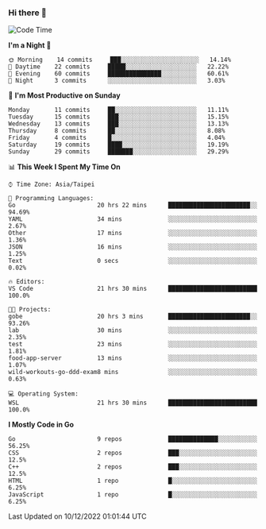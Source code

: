 ### Hi there 👋

<!--START_SECTION:waka-->
![Code Time](http://img.shields.io/badge/Code%20Time-653%20hrs%2020%20mins-blue)

**I'm a Night 🦉** 

```text
🌞 Morning    14 commits     ███░░░░░░░░░░░░░░░░░░░░░░   14.14% 
🌆 Daytime    22 commits     █████░░░░░░░░░░░░░░░░░░░░   22.22% 
🌃 Evening    60 commits     ███████████████░░░░░░░░░░   60.61% 
🌙 Night      3 commits      ░░░░░░░░░░░░░░░░░░░░░░░░░   3.03%

```
📅 **I'm Most Productive on Sunday** 

```text
Monday       11 commits     ██░░░░░░░░░░░░░░░░░░░░░░░   11.11% 
Tuesday      15 commits     ███░░░░░░░░░░░░░░░░░░░░░░   15.15% 
Wednesday    13 commits     ███░░░░░░░░░░░░░░░░░░░░░░   13.13% 
Thursday     8 commits      ██░░░░░░░░░░░░░░░░░░░░░░░   8.08% 
Friday       4 commits      █░░░░░░░░░░░░░░░░░░░░░░░░   4.04% 
Saturday     19 commits     ████░░░░░░░░░░░░░░░░░░░░░   19.19% 
Sunday       29 commits     ███████░░░░░░░░░░░░░░░░░░   29.29%

```


📊 **This Week I Spent My Time On** 

```text
⌚︎ Time Zone: Asia/Taipei

💬 Programming Languages: 
Go                       20 hrs 22 mins      ███████████████████████░░   94.69% 
YAML                     34 mins             ░░░░░░░░░░░░░░░░░░░░░░░░░   2.67% 
Other                    17 mins             ░░░░░░░░░░░░░░░░░░░░░░░░░   1.36% 
JSON                     16 mins             ░░░░░░░░░░░░░░░░░░░░░░░░░   1.25% 
Text                     0 secs              ░░░░░░░░░░░░░░░░░░░░░░░░░   0.02%

🔥 Editors: 
VS Code                  21 hrs 30 mins      █████████████████████████   100.0%

🐱‍💻 Projects: 
gobe                     20 hrs 3 mins       ███████████████████████░░   93.26% 
lab                      30 mins             ░░░░░░░░░░░░░░░░░░░░░░░░░   2.35% 
test                     23 mins             ░░░░░░░░░░░░░░░░░░░░░░░░░   1.81% 
food-app-server          13 mins             ░░░░░░░░░░░░░░░░░░░░░░░░░   1.07% 
wild-workouts-go-ddd-exam8 mins              ░░░░░░░░░░░░░░░░░░░░░░░░░   0.63%

💻 Operating System: 
WSL                      21 hrs 30 mins      █████████████████████████   100.0%

```

**I Mostly Code in Go** 

```text
Go                       9 repos             ██████████████░░░░░░░░░░░   56.25% 
CSS                      2 repos             ███░░░░░░░░░░░░░░░░░░░░░░   12.5% 
C++                      2 repos             ███░░░░░░░░░░░░░░░░░░░░░░   12.5% 
HTML                     1 repo              █░░░░░░░░░░░░░░░░░░░░░░░░   6.25% 
JavaScript               1 repo              █░░░░░░░░░░░░░░░░░░░░░░░░   6.25%

```



 Last Updated on 10/12/2022 01:01:44 UTC
<!--END_SECTION:waka-->

<!--
**omegaatt36/omegaatt36** is a ✨ _special_ ✨ repository because its `README.md` (this file) appears on your GitHub profile.

Here are some ideas to get you started:

- 🔭 I’m currently working on ...
- 🌱 I’m currently learning ...
- 👯 I’m looking to collaborate on ...
- 🤔 I’m looking for help with ...
- 💬 Ask me about ...
- 📫 How to reach me: ...
- 😄 Pronouns: ...
- ⚡ Fun fact: ...
-->
